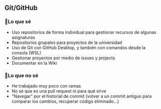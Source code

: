 ## Git/GitHub
### 🌻Lo que sé

- Uso repositorios de forma individual para gestionar recursos de algunas asignaturas
- Repositorios grupales para proyectos de la universidad
- Uso de Git con GitHub Desktop, y también con comandos desde la consola (WSL)
- Gestionar proyectos por medio de issues y projects
- Documentar en la Wiki

### 🙅Lo que no sé

- He trabajado muy poco con ramas
- No sé que es una pull request ni para qué sirve
- "Navegar" por el historial de commit (volver a un commit antiguo para comparar los cambios, recuperar código eliminado...)
